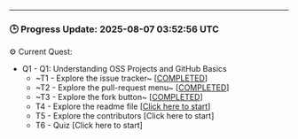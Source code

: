 

---

### 🕒 Progress Update: 2025-08-07 03:52:56 UTC

⚙️ Current Quest: 
  - Q1 - Q1: Understanding OSS Projects and GitHub Basics
    -  ~T1 - Explore the issue tracker~ [[COMPLETED](https://github.com/OSS-Doorway-Dev/MisanEtchie-abeg-101/issues/1)]
    -  ~T2 - Explore the pull-request menu~ [[COMPLETED](https://github.com/OSS-Doorway-Dev/MisanEtchie-abeg-101/issues/2)]
    -  ~T3 - Explore the fork button~ [[COMPLETED](https://github.com/OSS-Doorway-Dev/MisanEtchie-abeg-101/issues/3)]
    - T4 - Explore the readme file [[Click here to start](https://github.com/OSS-Doorway-Dev/MisanEtchie-abeg-101/issues/4)]
    - T5 - Explore the contributors [Click here to start]
    - T6 - Quiz [Click here to start]

